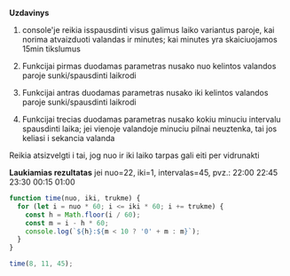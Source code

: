 **Uzdavinys**

1. console'je reikia isspausdinti visus galimus laiko variantus paroje, kai norima atvaizduoti valandas ir minutes; kai minutes yra skaiciuojamos 15min tikslumus

2. Funkcijai pirmas duodamas parametras nusako nuo kelintos valandos paroje sunki/spausdinti laikrodi

3. Funkcijai antras duodamas parametras nusako iki kelintos valandos paroje sunki/spausdinti laikrodi

4. Funkcijai trecias duodamas parametras nusako kokiu minuciu intervalu spausdinti laika; jei vienoje valandoje minuciu pilnai neuztenka, tai jos keliasi i sekancia valanda

Reikia atsizvelgti i tai, jog nuo ir iki laiko tarpas gali eiti per vidrunakti

**Laukiamias rezultatas** jei nuo=22, iki=1, intervalas=45, pvz.: 22:00 22:45 23:30 00:15 01:00

```js
function time(nuo, iki, trukme) {
  for (let i = nuo * 60; i <= iki * 60; i += trukme) {
    const h = Math.floor(i / 60);
    const m = i - h * 60;
    console.log(`${h}:${m < 10 ? '0' + m : m}`);
  }
}

time(8, 11, 45);
```
